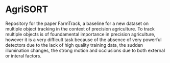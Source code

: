 # AgriSORT

Repository for the paper FarmTrack, a baseline for a new dataset on multiple object tracking in the context of precision agriculture. To track multiple objects is of foundamental importance in precision agriculture, however it is a very difficult task because of the absence of very powerful detectors due to the lack of high quality training data, the sudden illumination changes, the strong motion and occlusions due to both external or interal factors.
